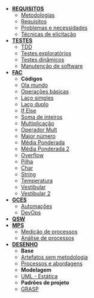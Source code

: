 * [**REQUISITOS**](requisitos/visao_geral.md)
    * [Metodologias](requisitos/metodologias.md)
    * [Requisitos](requisitos/requisitos.md)
    * [Problemas e necessidades](requisitos/problemas.md)
    * [Técnicas de elicitação](requisitos/tecnicas.md)
* [**TESTES**](testes/visao-geral.md)
    * [TDD](testes/TDD.md)
    * [Testes exploratórios](testes/teste_exploratorio.md)
    * [Testes dinâmicos](testes/testes-dinamicos.md)
    * [Manutenção de software](testes/manutencao.md)
* [**FAC**](fac/visao-geral.md)
    <!-- * **Conteúdos**
    * [Visão Geral](fac/visao-geral.md) -->
    * **Códigos**
    * [Ola mundo](fac/codigos/ola-mundo.md)
    * [Operações básicas](fac/codigos/operacoes-basicas.md)
    * [Laço simples](fac/codigos/for.md)
    * [Laço duplo](fac/codigos/for-for.md)
    * [If Else](fac/codigos/if-else.md)
    * [Soma de inteiros](fac/codigos/soma.md)
    * [Multiplicação](fac/codigos/mult.md)
    * [Operador Mult](fac/codigos/multfac.md)
    * [Maior número](fac/codigos/maior_numero.md)
    * [Média Ponderada](fac/codigos/media_pond_float.md)
    * [Média Ponderada 2](fac/codigos/media_pond_int.md)
    * [Overflow](fac/codigos/overflow.md)
    * [Pilha](fac/codigos/pilha.md)
    * [Char](fac/codigos/char.md)
    * [String](fac/codigos/string.md)
    * [Temperatura](fac/codigos/temperatura.md)
    * [Vestibular](fac/codigos/vestibular.md)
    * [Vestibular 2](fac/codigos/vestibular_gi.md)
* [**GCES**](gces/visao-geral.md)
    * [Automações](gces/automacao.md)
    * [DevOps](gces/devops.md)
* [**QSW**](qualidade/visao-geral.md)
* [**MPS**](melhoria/visao-geral.md)
    * [Medição de processos](melhoria/medicao.md)
    * [Análise de processos](melhoria/analise.md)
* [**DESENHO**](desenho/visao-geral.md)
    * **Base**
    * [Artefatos sem metodologia](desenho/sem-abordagem.md)
    * [Processos e abordagens](desenho/com-abordagem.md)
    * **Modelagem**
    * [UML - Estática](desenho/modelagem-estatica.md)
    * **Padrões de projeto**
    * [GRASP](desenho/grasp.md)